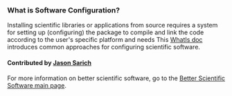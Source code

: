 
### What is Software Configuration?

Installing scientific libraries or applications from source requires a system for setting up (configuring) the package to compile and link the code according to the user's specific platform and needs  This [WhatIs doc](https://ideas-productivity.org/wordpress/wp-content/uploads/2016/04/IDEAS-ConfigurationWhatIsSoftwareConfiguration-V0.2.pdf "What is Software Configuration?") introduces common approaches for configuring scientific software.

#### Contributed by [Jason Sarich](https://github.com/sarich)

For more information on better scientific software, go to the [Better Scientific Software main page](http://betterscientificsoftware.info).

<!---
Publish: yes
Categories: development
Topics: configuration and building
Tags:
Level: 0
Prerequisites: none
Aggregate: none
--->
